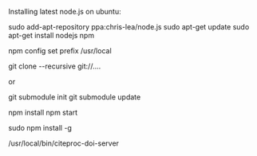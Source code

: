 Installing latest node.js on ubuntu:

sudo add-apt-repository ppa:chris-lea/node.js
sudo apt-get update
sudo apt-get install nodejs npm

npm config set prefix /usr/local


git clone --recursive git://....

or

git submodule init
git submodule update

npm install
npm start


sudo npm install -g

/usr/local/bin/citeproc-doi-server

